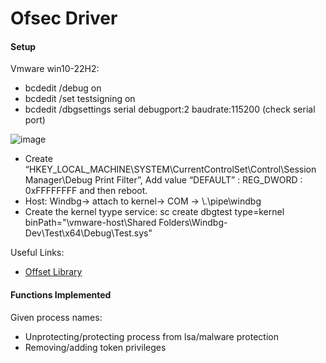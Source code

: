 # Ofsec Driver

#### Setup
Vmware win10-22H2:

- bcdedit /debug on
- bcdedit /set testsigning on
-  bcdedit /dbgsettings serial debugport:2 baudrate:115200 (check serial port)

![image](https://user-images.githubusercontent.com/5458695/233830268-5ab5992e-4caa-489e-a445-30f1e51d25ce.png)

- Create “HKEY_LOCAL_MACHINE\SYSTEM\CurrentControlSet\Control\Session Manager\Debug Print Filter”, Add value “DEFAULT” : REG_DWORD : 0xFFFFFFFF and then reboot.
- Host: Windbg-> attach  to kernel-> COM -> \\.\pipe\windbg
- Create the kernel tyype service: sc create dbgtest type=kernel binPath="\\vmware-host\Shared Folders\Windbg-Dev\Test\x64\Debug\Test.sys"

Useful Links:
- [Offset Library](https://www.vergiliusproject.com/)


#### Functions Implemented
Given process names:
- Unprotecting/protecting process from lsa/malware protection
- Removing/adding token  privileges
